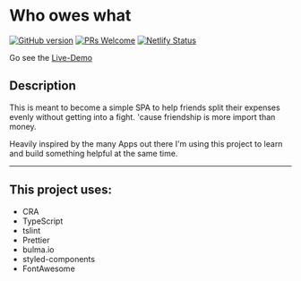 # Who owes what

[![GitHub version](https://img.shields.io/github/package-json/v/bastibuck/who-owes-what.svg)](https://github.com/bastibuck/who-owes-what)
[![PRs Welcome](https://img.shields.io/badge/PRs-welcome-brightgreen.svg)](https://github.com/bastibuck/who-owes-what/blob/master/CONTRIBUTING.md)
[![Netlify Status](https://img.shields.io/endpoint.svg?url=https%3A%2F%2Fdeveloper.oswaldlabs.com%2Fnetlify-status%2F19190b71-a594-4a95-a658-c9f01723abea)](https://app.netlify.com/sites/who-owes-what/deploys)

Go see the [Live-Demo](https://who-owes-what.netlify.com/)

## Description

This is meant to become a simple SPA to help friends split their expenses evenly without getting into a fight. 'cause friendship is more import than money.

Heavily inspired by the many Apps out there I'm using this project to learn and build something helpful at the same time.

---

## This project uses:

- CRA
- TypeScript
- tslint
- Prettier
- bulma.io
- styled-components
- FontAwesome
